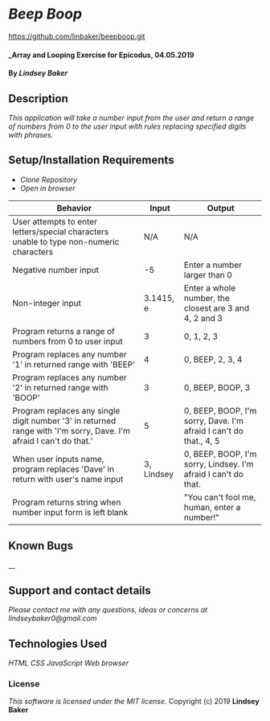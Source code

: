 # _Beep Boop_

https://github.com/linbaker/beepboop.git

#### _Array and Looping Exercise for Epicodus, 04.05.2019

#### By _**Lindsey Baker**_

## Description

_This application will take a number input from the user and return a range of numbers from 0 to the user input with rules replacing specified digits with phrases._

## Setup/Installation Requirements

* _Clone Repository_
* _Open in browser_



|Behavior|Input|Output|
|-|-|-|
|User attempts to enter letters/special characters unable to type non-numeric characters|N/A|N/A|
|Negative number input|-5|Enter a number larger than 0|
|Non-integer input|3.1415, e|Enter a whole number, the closest are 3 and 4, 2 and 3|
|Program returns a range of numbers from 0 to user input|3|0, 1, 2, 3|
|Program replaces any number '1' in returned range with 'BEEP'|4|0, BEEP, 2, 3, 4|
|Program replaces any number '2' in returned range with 'BOOP'|3|0, BEEP, BOOP, 3|
|Program replaces any single digit number '3' in returned range with 'I'm sorry, Dave. I'm afraid I can't do that.'|5|0, BEEP, BOOP, I'm sorry, Dave. I'm afraid I can't do that., 4, 5|
|When user inputs name, program replaces 'Dave' in return with user's name input| 3, Lindsey|0, BEEP, BOOP, I'm sorry, Lindsey. I'm afraid I can't do that.|
|Program returns string when number input form is left blank| |"You can't fool me, human, enter a number!"|

## Known Bugs

__

## Support and contact details

_Please contact me with any questions, ideas or concerns at lindseybaker0@gmail.com_

## Technologies Used

_HTML_
_CSS_
_JavaScript_
_Web browser_

### License

*This software is licensed under the MIT license.*
Copyright (c) 2019 **Lindsey Baker**
